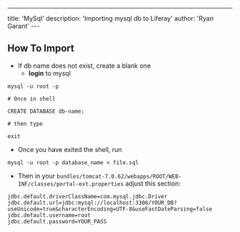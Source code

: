 ---
title: 'MySql'
description: 'Importing mysql db to Liferay'
author: 'Ryan Garant'
---<article id="1">

## How To Import

-   If db name does not exist, create a blank one
    -   **login** to mysql

```shell
mysql -u root -p

# Once in shell

CREATE DATABASE db-name;

# then type

exit
```

-   Once you have exited the shell, run

```shell
mysql -u root -p database_name < file.sql
```

-   Then in your `bundles/tomcat-7.0.62/webapps/ROOT/WEB-INF/classes/portal-ext.properties` adjust this section:

```
jdbc.default.driverClassName=com.mysql.jdbc.Driver
jdbc.default.url=jdbc:mysql://localhost:3306/YOUR_DB?useUnicode=true&characterEncoding=UTF-8&useFastDateParsing=false
jdbc.default.username=root
jdbc.default.password=YOUR_PASS
```

</article>

